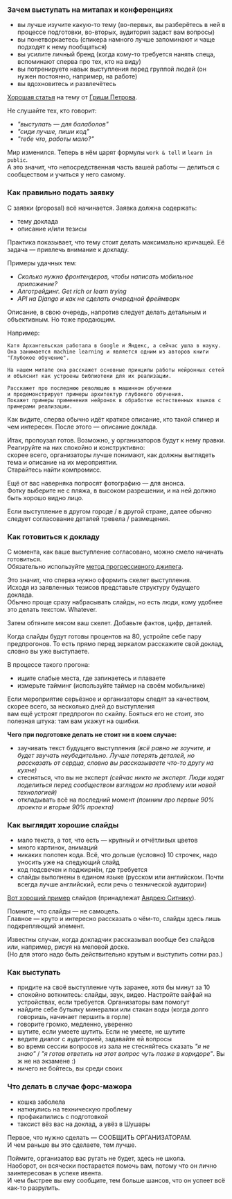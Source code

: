 ### Зачем выступать на митапах и конференциях

- вы лучше изучите какую-то тему (во-первых, вы разберётесь в ней в процессе подготовки, во-вторых, аудитория задаст вам вопросы)
- вы понетворкаетесь (спикера намного лучше запоминают и чаще подходят к нему пообщаться)
- вы усилите личный бренд (когда кому-то требуется нанять спеца, вспоминают сперва про тех, кто на виду)
- вы потренируете навык выступления перед группой людей (он нужен постоянно, например, на работе)
- вы вдохновитесь и развлечётесь

[Хорошая статья](https://habrahabr.ru/company/mailru/blog/238181/) на тему от [Гриши Петрова](https://github.com/grigoryvp).

Не слушайте тех, кто говорит:

- _"выступать — для балаболов"_
- _"сиди лучше, пиши код"_
- _"тебе что, работы мало?"_

Мир изменился. Теперь в нём царят формулы `work & tell` и `learn in public`.  
А это значит, что непосредственная часть вашей работы — делиться с сообществом и учиться у него самому.

### Как правильно подать заявку

С заявки (proposal) всё начинается. Заявка должна содержать:

- тему доклада
- описание и/или тезисы

Практика показывает, что тему стоит делать максимально кричащей. Её задача — привлечь внимание к докладу.

Примеры удачных тем:

- _Сколько нужно фронтендеров, чтобы написать мобильное приложение?_
- _Алготрейдинг. Get rich or learn trying_
- _API на Django и как не cделать очередной фреймворк_

Описание, в свою очередь, напротив следует делать детальным и объективным. Но тоже продающим.  

Например:

```
Катя Архангельская работала в Google и Яндекс, а сейчас ушла в науку.  
Она занимается machine learning и является одним из авторов книги "Глубокое обучение".  

На нашем митапе она расскажет основные принципы работы нейронных сетей  
и объяснит как устроены библиотеки для их реализации.  

Расскажет про последнюю революцию в машинном обучении  
и продемонстрирует примеры архитектур глубокого обучения.  
Покажет примеры применения нейронок в обработке естественных языков с примерами реализации.  
```

Как видите, сперва обычно идёт краткое описание, кто такой спикер и чем интересен.
После этого — описание доклада.

Итак, пропоузал готов. Возможно, у организаторов будут к нему правки.  
Реагируйте на них спокойно и конструктивно:    
скорее всего, организаторы лучше понимают, как должны выглядеть тема и описание на их мероприятии.  
Старайтесь найти компромисс.  

Ещё от вас наверняка попросят фотографию — для анонса.  
Фотку выберите не с пляжа, в высоком разрешении, и на ней должно быть хорошо видно лицо.  

Если выступление в другом городе / в другой стране, далее обычно следует согласование деталей тревела / размещения.  

### Как готовиться к докладу

С момента, как ваше выступление согласовано, можно смело начинать готовиться.  
Обязательно используйте [метод прогрессивного джипега](https://www.artlebedev.ru/kovodstvo/sections/167/).  

Это значит, что сперва нужно оформить скелет выступления.  
Исходя из заявленных тезисов представьте структуру будущего доклада.  
Обычно проще сразу набрасывать слайды, но есть люди, кому удобнее это делать текстом. Whatever.

Затем обтяните мясом ваш скелет. Добавьте фактов, цифр, деталей.

Когда слайды будут готовы процентов на 80, устройте себе пару предпрогонов.
То есть прямо перед зеркалом расскажите свой доклад, словно вы уже выступаете.

В процессе такого прогона:
- ищите слабые места, где запинаетесь и плаваете
- измерьте тайминг (используйте таймер на своём мобильнике)

Если мероприятие серьёзное и организаторы следят за качеством, скорее всего, за несколько дней до выступления  
вам ещё устроят предпрогон по скайпу. Бояться его не стоит, это полезная штука: там вам укажут на ошибки.

**Чего при подготовке делать не стоит ни в коем случае:**

- заучивать текст будущего выступления _(всё равно не заучите, и будет звучать неубедительно. Лучше потерять деталей, но рассказать от сердца, словно вы рассказываете что-то другу на кухне)_
- стесняться, что вы не эксперт _(сейчас никто не эксперт. Люди ходят поделиться перед сообществом взглядом на проблему или новой технологией)_
- откладывать всё на последний момент _(помним про первые 90% проекта и вторые 90% проекта)_

### Как выглядят хорошие слайды

- мало текста, а тот, что есть — крупный и отчётливых цветов
- много картинок, анимаций
- никаких полотен кода. Всё, что дольше (условно) 10 строчек, надо уносить уже на следующий слайд
- код подсвечен и поджирнён, где требуется
- слайды выполнены в едином языке (русском или английском. Почти всегда лучше английский, если речь о технической аудитории)

[Вот хороший пример](http://slides.com/ai/linters#/) слайдов (принадлежат [Андрею Ситнику](https://github.com/ai)).

Помните, что слайды — не самоцель.  
Главное — круто и интересно рассказать о чём-то, слайды здесь лишь подкрепляющий элемент.

Известны случаи, когда докладчик рассказывал вообще без слайдов или, например, рисуя на меловой доске.  
(Но для этого надо быть действительно крутым и выступить сотни раз.)

### Как выступать

- придите на своё выступление чуть заранее, хотя бы минут за 10
- спокойно воткнитесь: слайды, звук, видео. Настройте вайфай на устройствах, если требуется. Организаторы вам помогут
- найдите себе бутылку минералки или стакан воды (когда долго говоришь, начинает першить в горле)
- говорите громко, медленно, уверенно
- шутите, если умеете шутить. Если не умеете, не шутите
- ведите диалог с аудиторией, задавайте ей вопросы
- во время сессии вопросов из зала не стесняйтесь сказать _"я не знаю"_ / _"я готов ответить на этот вопрос чуть позже в коридоре"_. Вы ж не на экзамене :)
- ничего не бойтесь, вы среди своих

### Что делать в случае форс-мажора

- кошка заболела
- наткнулись на техническую проблему
- профакапились с подготовкой
- таксист вёз вас на доклад, а увёз в Шушары

Первое, что нужно сделать — СООБЩИТЬ ОРГАНИЗАТОРАМ.  
И чем раньше вы это сделаете, тем лучше.

Поймите, организатор вас ругать не будет, здесь не школа.  
Наоборот, он всячески постарается помочь вам, потому что он лично заинтересован в успехе ивента.  
И чем быстрее вы ему сообщите, тем больше шансов, что он успеет всё как-то разрулить.  


